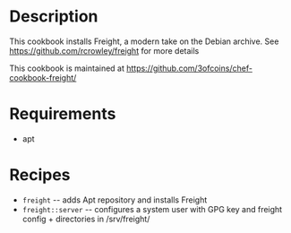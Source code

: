 Description
===========

This cookbook installs Freight, a modern take on the Debian archive.
See https://github.com/rcrowley/freight for more details

This cookbook is maintained at
https://github.com/3ofcoins/chef-cookbook-freight/

Requirements
============

* apt


Recipes
=======

 * `freight` -- adds Apt repository and installs Freight
 * `freight::server` -- configures a system user with GPG key and
   freight config + directories in /srv/freight/
